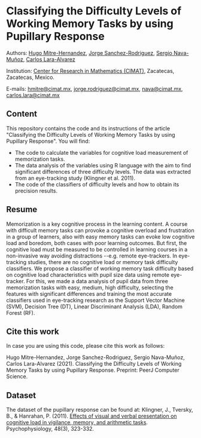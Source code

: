 # Classifying the Difficulty Levels of Working Memory Tasks by using Pupillary Response
Authors: [Hugo Mitre-Hernandez](http://scholar.google.com/citations?user=TjQqDSIAAAAJ&hl=en), [Jorge Sanchez-Rodriguez](https://scholar.google.com/citations?user=1hWlnBoAAAAJ&hl=en), [Sergio Nava-Muñoz](https://scholar.google.com/citations?user=Fc9sxKgAAAAJ&hl=en&authuser=1&oi=ao), [Carlos Lara-Alvarez](https://scholar.google.com.mx/citations?user=LwK9CQ8AAAAJ&hl=es)

Institution: [Center for Research in Mathematics (CIMAT)](http://www.cimat.mx/en), Zacatecas, Zacatecas, Mexico.

E-mails: hmitre@cimat.mx, jorge.rodriguez@cimat.mx, nava@cimat.mx, carlos.lara@cimat.mx 

## Content
This repository contains the code and its instructions of the article "Classifying the Difficulty Levels of Working Memory Tasks by using Pupillary Response". You will find:
- The code to calculate the variables for cognitive load measurement of memorization tasks.
- The data analysis of the variables using R language with the aim to find significant differences of three difficulty levels. The data was extracted from an eye-tracking study (Klingner et al. 2011).
- The code of the classifiers of difficulty levels and how to obtain its precision results.

## Resume
Memorization is a key cognitive process in the learning content. A course with difficult memory tasks can provoke a cognitive overload and frustration in a group of learners, also with easy memory tasks can evoke low cognitive load and boredom, both cases with poor learning outcomes. But first, the cognitive load must be measured to be controlled in learning courses in a non-invasive way avoiding distractions --e.g. remote eye-trackers. In eye-tracking studies, there are no cognitive load or memory task difficulty classifiers. We propose a classifier of working memory task difficulty based on cognitive load characteristics with pupil size data using remote eye-tracker. For this, we made a data analysis of pupil data from three memorization tasks with easy, medium, high difficulty, selecting the features with significant differences and training the most accurate classifiers used in eye-tracking research as the Support Vector Machine (SVM), Decision Tree (DT), Linear Discriminant Analysis (LDA), Random Forest (RF).

## Cite this work
In case you are using this code, please cite this work as follows:

Hugo Mitre-Hernandez, Jorge Sanchez-Rodriguez, Sergio Nava-Muñoz, Carlos Lara-Alvarez (2021). Classifying the Difficulty Levels of Working Memory Tasks by using Pupillary Response. Preprint: PeerJ Computer Science.

## Dataset
The dataset of the pupillary response can be found at:
Klingner, J., Tversky, B., & Hanrahan, P. (2011). [Effects of visual and verbal presentation on cognitive load in vigilance, memory, and arithmetic tasks](https://onlinelibrary.wiley.com/doi/abs/10.1111/j.1469-8986.2010.01069.x). Psychophysiology, 48(3), 323-332.
